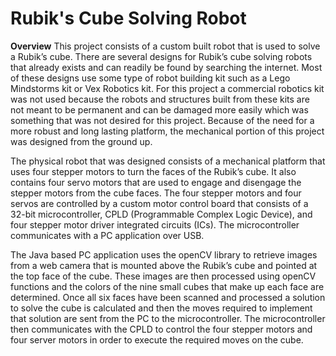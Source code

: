 # Rubik's Cube Solving Robot

<B>Overview</B>
This project consists of a custom built robot that is used to solve a Rubik’s cube.  There are several designs for Rubik’s cube solving robots that already exists and can readily be found by searching the internet. Most of these designs use some type of robot building kit such as a Lego Mindstorms kit or Vex Robotics kit. For this project a commercial robotics kit was not used because the robots and structures built from these kits are not meant to be permanent and can be damaged more easily which was something that was not desired for this project. Because of the need for a more robust and long lasting platform, the mechanical portion of this project was designed from the ground up.

The physical robot that was designed consists of a mechanical platform that uses four stepper motors to turn the faces of the Rubik’s cube. It also contains four servo motors that are used to engage and disengage the stepper motors from the cube faces. The four stepper motors and four servos are controlled by a custom motor control board that consists of a 32-bit microcontroller, CPLD (Programmable Complex Logic Device), and four stepper motor driver integrated circuits (ICs). The microcontroller communicates with a PC application over USB.


The Java based PC application uses the openCV library to retrieve images from a web camera that is mounted above the Rubik’s cube and pointed at the top face of the cube. These images are then processed using openCV functions and the colors of the nine small cubes that make up each face are determined. Once all six faces have been scanned and processed a solution to solve the cube is calculated and then the moves required to implement that solution are sent from the PC to the microcontroller. The microcontroller then communicates with the CPLD to control the four stepper motors and four server motors in order to execute the required moves on the cube. 
